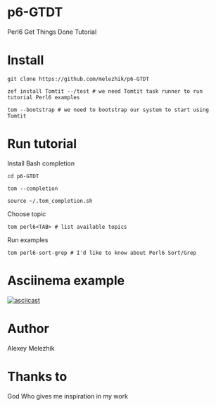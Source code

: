 # p6-GTDT

Perl6 Get Things Done Tutorial


# Install


    git clone https://github.com/melezhik/p6-GTDT

    zef install Tomtit --/test # we need Tomtit task runner to run tutorial Perl6 examples

    tom --bootstrap # we need to bootstrap our system to start using Tomtit

# Run tutorial

Install Bash completion

    cd p6-GTDT

    tom --completion

    source ~/.tom_completion.sh
    
Choose topic

    tom perl6<TAB> # list available topics

Run examples

    tom perl6-sort-grep # I'd like to know about Perl6 Sort/Grep

# Asciinema example

[![asciicast](https://asciinema.org/a/KPOxZssvcVe2XZiDfzNtPQzo5.svg)](https://asciinema.org/a/KPOxZssvcVe2XZiDfzNtPQzo5)

# Author

Alexey Melezhik

# Thanks to

God Who gives me inspiration in my work

